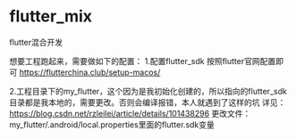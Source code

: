 # flutter_mix
flutter混合开发

想要工程跑起来，需要做如下的配置：
1.配置flutter_sdk
按照flutter官网配置即可
https://flutterchina.club/setup-macos/

2.工程目录下的my_flutter，这个因为是我初始化创建的，所以指向的flutter_sdk目录都是我本地的，需要更改。否则会编译报错，本人就遇到了这样的坑
详见：https://blog.csdn.net/rzleilei/article/details/101438296
更改文件：my_flutter/.android/local.properties里面的flutter.sdk变量

